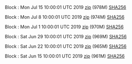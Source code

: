 Block : Mon Jul 15 10:00:01 UTC 2019 [zip](https://this-is-my.life/kj6hs/bootstrap.dat.20190715.zip) (978M) [SHA256](https://this-is-my.life/bPsZG/sha256.txt)

Block : Mon Jul  8 10:00:01 UTC 2019 [zip](https://this-is-my.life/q8nra/bootstrap.dat.20190708.zip) (974M) [SHA256](https://this-is-my.life/12JzFi/sha256.txt)

Block : Mon Jul  1 10:00:01 UTC 2019 [zip](https://this-is-my.life/qcOLh/bootstrap.dat.20190701.zip) (970M) [SHA256](https://this-is-my.life/4eeWd/sha256.txt)

Block : Sat Jun 29 10:00:01 UTC 2019 [zip](https://this-is-my.life/tuLZT/bootstrap.dat.20190629.zip) (969M) [SHA256](https://this-is-my.life/uvk25/sha256.txt)

Block : Sat Jun 22 10:00:01 UTC 2019 [zip](https://this-is-my.life/XJlao/bootstrap.dat.20190622.zip) (965M) [SHA256](https://this-is-my.life/Z4oe/sha256.txt)

Block : Sat Jun 15 10:00:01 UTC 2019 [zip](https://this-is-my.life/QIovW/bootstrap.dat.20190615.zip) (961M) [SHA256](https://this-is-my.life/YY8tl/sha256.txt)
